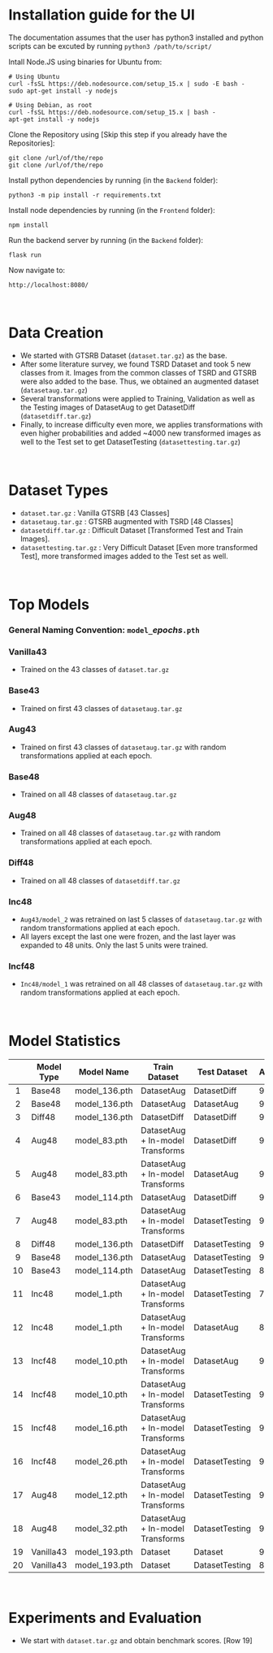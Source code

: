 # Installation guide for the UI

The documentation assumes that the user has python3 installed and python scripts can be excuted by running ```python3 /path/to/script/```

Intall Node.JS using binaries for Ubuntu from:

```
# Using Ubuntu
curl -fsSL https://deb.nodesource.com/setup_15.x | sudo -E bash -
sudo apt-get install -y nodejs

# Using Debian, as root
curl -fsSL https://deb.nodesource.com/setup_15.x | bash -
apt-get install -y nodejs
```

Clone the Repository using [Skip this step if you already have the Repositories]:
```
git clone /url/of/the/repo
git clone /url/of/the/repo
```

Install python dependencies by running (in the ```Backend``` folder):
```
python3 -m pip install -r requirements.txt
```

Install node dependencies by running (in the ```Frontend``` folder):
```
npm install
```

Run the backend server by running (in the ```Backend``` folder):
```
flask run
```

Now navigate to:
```
http://localhost:8080/
```

<br/>

# Data Creation

* We started with GTSRB Dataset (```dataset.tar.gz```) as the base.
* After some literature survey, we found TSRD Dataset and took 5 new classes from it. Images from the common classes of TSRD and GTSRB were also added to the base. Thus, we obtained an augmented dataset (```datasetaug.tar.gz```)
* Several transformations were applied to Training, Validation as well as the Testing images of DatasetAug to get DatasetDiff (```datasetdiff.tar.gz```)
* Finally, to increase difficulty even more, we applies transformations with even higher probabilities and added ~4000 new transformed images as well to the Test set to get DatasetTesting (```datasettesting.tar.gz```)

<br/>

# Dataset Types

* ```dataset.tar.gz``` : Vanilla GTSRB [43 Classes]
* ```datasetaug.tar.gz``` : GTSRB augmented with TSRD [48 Classes]
* ```datasetdiff.tar.gz``` : Difficult Dataset [Transformed Test and Train Images].
* ```datasettesting.tar.gz``` : Very Difficult Dataset [Even more transformed Test], more transformed images added to the Test set as well.

<br/>

# Top Models

### General Naming Convention: ```model_```<i>epochs</i>```.pth```

### Vanilla43

* Trained on the 43 classes of ```dataset.tar.gz```

### Base43

* Trained on first 43 classes of ```datasetaug.tar.gz```

### Aug43

* Trained on first 43 classes of ```datasetaug.tar.gz``` with random transformations applied at each epoch.

### Base48

* Trained on all 48 classes of ```datasetaug.tar.gz```

### Aug48

* Trained on all 48 classes of ```datasetaug.tar.gz``` with random transformations applied at each epoch.

### Diff48

* Trained on all 48 classes of ```datasetdiff.tar.gz```

### Inc48

* ```Aug43/model_2``` was retrained on last 5 classes of ```datasetaug.tar.gz``` with random transformations applied at each epoch. 
* All layers except the last one were frozen, and the last layer was expanded to 48 units. Only the last 5 units were trained.

### Incf48

* ```Inc48/model_1``` was retrained on all 48 classes of ```datasetaug.tar.gz``` with random transformations applied at each epoch.

<br/>

# Model Statistics

|    	| Model Type 	| Model Name    	| Train Dataset                    	| Test Dataset   	| Accuracy 	| F1 Score 	|
|:--:	|------------	|---------------	|----------------------------------	|----------------	|----------	|----------	|
|  1 	| Base48     	| model_136.pth 	| DatasetAug                       	| DatasetDiff    	|  93.166  	|   0.905  	|
|  2 	| Base48     	| model_136.pth 	| DatasetAug                       	| DatasetAug     	|  97.393  	|   0.954  	|
|  3 	| Diff48     	| model_136.pth 	| DatasetDiff                      	| DatasetDiff    	|  95.322  	|   0.931  	|
|  4 	| Aug48      	| model_83.pth  	| DatasetAug + In-model Transforms 	| DatasetDiff    	|  97.118  	|   0.957  	|
|  5 	| Aug48      	| model_83.pth  	| DatasetAug + In-model Transforms 	| DatasetAug     	|  98.701  	|   0.976  	|
|  6 	| Base43     	| model_114.pth 	| DatasetAug                       	| DatasetDiff    	|  91.033  	|   0.812  	|
|  7 	| Aug48      	| model_83.pth  	| DatasetAug + In-model Transforms 	| DatasetTesting 	|  96.311  	|   0.950  	|
|  8 	| Diff48     	| model_136.pth 	| DatasetDiff                      	| DatasetTesting 	|  94.074  	|   0.919  	|
|  9 	| Base48     	| model_136.pth 	| DatasetAug                       	| DatasetTesting 	|  91.119  	|   0.884  	|
| 10 	| Base43     	| model_114.pth 	| DatasetAug                       	| DatasetTesting 	|  89.080  	|   0.794  	|
| 11 	| Inc48      	| model_1.pth   	| DatasetAug + In-model Transforms 	| DatasetTesting 	|  74.529  	|   0.756  	|
| 12 	| Inc48      	| model_1.pth   	| DatasetAug + In-model Transforms 	| DatasetAug     	|  80.683  	|   0.817  	|
| 13 	| Incf48     	| model_10.pth  	| DatasetAug + In-model Transforms 	| DatasetAug     	|  98.387  	|   0.973  	|
| 14 	| Incf48     	| model_10.pth  	| DatasetAug + In-model Transforms 	| DatasetTesting 	|  94.616  	|   0.928  	|
| 15 	| Incf48     	| model_16.pth  	| DatasetAug + In-model Transforms 	| DatasetTesting 	|  95.280  	|   0.937  	|
| 16 	| Incf48     	| model_26.pth  	| DatasetAug + In-model Transforms 	| DatasetTesting 	|  95.769  	|   0.945  	|
| 17 	| Aug48      	| model_12.pth  	| DatasetAug + In-model Transforms 	| DatasetTesting 	|  91.900  	|   0.898  	|
| 18 	| Aug48      	| model_32.pth  	| DatasetAug + In-model Transforms 	| DatasetTesting 	|  94.773  	|   0.929  	|
| 19 	| Vanilla43  	| model_193.pth 	| Dataset                          	| Dataset        	|  97.736  	|   0.958  	|
| 20 	| Vanilla43  	| model_193.pth 	| Dataset                          	| DatasetTesting 	|  88.282  	|   0.777  	|

<br/>

# Experiments and Evaluation

* We start with ```dataset.tar.gz``` and obtain benchmark scores. [Row 19]